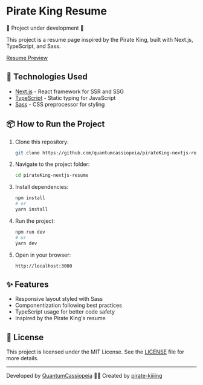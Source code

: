 # Pirate King Resume

🚧 Project under development 🚧

This project is a resume page inspired by the Pirate King, built with Next.js, TypeScript, and Sass.

[Resume Preview](https://quantumcassiopeia.github.io/pirateKing-nextjs-resume/)

## 🚀 Technologies Used

- [Next.js](https://nextjs.org/) - React framework for SSR and SSG
- [TypeScript](https://www.typescriptlang.org/) - Static typing for JavaScript
- [Sass](https://sass-lang.com/) - CSS preprocessor for styling

## 📦 How to Run the Project

1. Clone this repository:

   ```bash
   git clone https://github.com/quantumcassiopeia/pirateKing-nextjs-resume.git
   ```

2. Navigate to the project folder:

   ```bash
   cd pirateKing-nextjs-resume
   ```

3. Install dependencies:

   ```bash
   npm install
   # or
   yarn install
   ```

4. Run the project:

   ```bash
   npm run dev
   # or
   yarn dev
   ```

5. Open in your browser:

   ```
   http://localhost:3000
   ```

## ✨ Features

- Responsive layout styled with Sass
- Componentization following best practices
- TypeScript usage for better code safety
- Inspired by the Pirate King's resume

## 📜 License

This project is licensed under the MIT License. See the [LICENSE](LICENSE) file for more details.

---

Developed by [QuantumCassiopeia](https://github.com/quantumcassiopeia) 🏴‍☠️
Created by [pirate-kiiiing](https://github.com/pirate-kiiiing)
